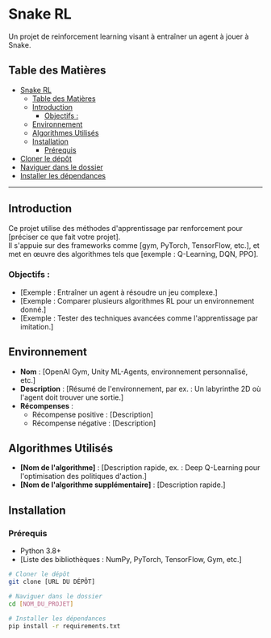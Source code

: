 # Snake RL

<!-- ![License](https://img.shields.io/badge/license-MIT-blue.svg)  
![Python Version](https://img.shields.io/badge/python-3.8%2B-brightgreen) -->

Un projet de reinforcement learning visant à entraîner un agent à jouer à Snake.

## Table des Matières

- [Snake RL](#snake-rl)
  - [Table des Matières](#table-des-matières)
  - [Introduction](#introduction)
    - [Objectifs :](#objectifs-)
  - [Environnement](#environnement)
  - [Algorithmes Utilisés](#algorithmes-utilisés)
  - [Installation](#installation)
    - [Prérequis](#prérequis)
- [Cloner le dépôt](#cloner-le-dépôt)
- [Naviguer dans le dossier](#naviguer-dans-le-dossier)
- [Installer les dépendances](#installer-les-dépendances)

---

## Introduction

Ce projet utilise des méthodes d'apprentissage par renforcement pour [préciser ce que fait votre projet].  
Il s'appuie sur des frameworks comme [gym, PyTorch, TensorFlow, etc.], et met en œuvre des algorithmes tels que [exemple : Q-Learning, DQN, PPO].

### Objectifs :
- [Exemple : Entraîner un agent à résoudre un jeu complexe.]
- [Exemple : Comparer plusieurs algorithmes RL pour un environnement donné.]
- [Exemple : Tester des techniques avancées comme l'apprentissage par imitation.]

## Environnement

- **Nom** : [OpenAI Gym, Unity ML-Agents, environnement personnalisé, etc.]
- **Description** : [Résumé de l'environnement, par ex. : Un labyrinthe 2D où l'agent doit trouver une sortie.]
- **Récompenses** :
  - Récompense positive : [Description]
  - Récompense négative : [Description]

## Algorithmes Utilisés

- **[Nom de l'algorithme]** : [Description rapide, ex. : Deep Q-Learning pour l'optimisation des politiques d'action.]
- **[Nom de l'algorithme supplémentaire]** : [Description rapide.]

## Installation

### Prérequis

- Python 3.8+
- [Liste des bibliothèques : NumPy, PyTorch, TensorFlow, Gym, etc.]

```bash
# Cloner le dépôt
git clone [URL DU DÉPÔT]

# Naviguer dans le dossier
cd [NOM_DU_PROJET]

# Installer les dépendances
pip install -r requirements.txt
